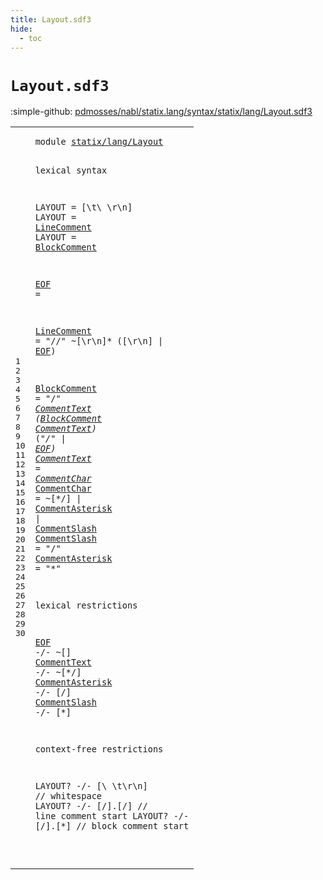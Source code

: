 ```yaml
---
title: Layout.sdf3
hide:
  - toc
---
```


# `Layout.sdf3`

:simple-github: [pdmosses/nabl/statix.lang/syntax/statix/lang/Layout.sdf3]

[pdmosses/nabl/statix.lang/syntax/statix/lang/Layout.sdf3]: https://github.com/pdmosses/nabl/blob/master/statix.lang/syntax/statix/lang/Layout.sdf3 "The source file on GitHub"

<div class="sdf3"><table class="highlighttable"><tbody><tr><td class="linenos"><div class="linenodiv"><pre><span></span>1
2
3
4
5
6
7
8
9
10
11
12
13
14
15
16
17
18
19
20
21
22
23
24
25
26
27
28
29
30
</pre></div></td>
<td class="code"><pre><code><span class="keyword">module</span> <a href="../../test/Test.sdf3#statix/lang/Layout_36_54" id="statix/lang/Layout_7_25" title="Referenced at ../../test/Test.sdf3 line 5">statix/lang/Layout</a>

<span class="keyword">lexical syntax</span>

  <span class="keyword">LAYOUT</span> = [\t\ \r\n]
  <span class="keyword">LAYOUT</span> = <a href="#LineComment_126_137" id="LineComment_76_87" title="Defined at line 11">LineComment</a>
  <span class="keyword">LAYOUT</span> = <a href="#BlockComment_176_188" id="BlockComment_99_111" title="Defined at line 13">BlockComment</a>

  <a href="#EOF_419_422" id="EOF_115_118" title="Referenced at line 21">EOF</a> =  

  <a href="#LineComment_76_87" id="LineComment_126_137" title="Referenced at line 6">LineComment</a>     = <span class="cons_Lit">"//"</span> ~[\r\n]* ([\r\n] | <a href="#EOF_115_118" id="EOF_168_171" title="Defined at line 9">EOF</a>)

  <a href="#BlockComment_212_224" id="BlockComment_176_188" title="Referenced at line 13">BlockComment</a>    = <span class="cons_Lit">"/*"</span> <a href="#CommentText_254_265" id="CommentText_199_210" title="Defined at line 14">CommentText</a> (<a href="#BlockComment_176_188" id="BlockComment_212_224" title="Defined at line 13">BlockComment</a> <a href="#CommentText_254_265" id="CommentText_225_236" title="Defined at line 14">CommentText</a>)* (<span class="cons_Lit">"*/"</span> | <a href="#EOF_115_118" id="EOF_247_250" title="Defined at line 9">EOF</a>)
  <a href="#CommentText_445_456" id="CommentText_254_265" title="Referenced at line 22">CommentText</a>     = <a href="#CommentChar_287_298" id="CommentChar_272_283" title="Defined at line 15">CommentChar</a>*
  <a href="#CommentChar_272_283" id="CommentChar_287_298" title="Referenced at line 14">CommentChar</a>     = ~[\*\/] | <a href="#CommentAsterisk_372_387" id="CommentAsterisk_315_330" title="Defined at line 17">CommentAsterisk</a> | <a href="#CommentSlash_348_360" id="CommentSlash_333_345" title="Defined at line 16">CommentSlash</a>
  <a href="#CommentSlash_502_514" id="CommentSlash_348_360" title="Referenced at line 24">CommentSlash</a>    = <span class="cons_Lit">"/"</span>
  <a href="#CommentAsterisk_475_490" id="CommentAsterisk_372_387" title="Referenced at line 23">CommentAsterisk</a> = <span class="cons_Lit">"*"</span>

<span class="keyword">lexical restrictions</span>

  <a href="#EOF_115_118" id="EOF_419_422" title="Defined at line 9">EOF</a>             -/- ~[]
  <a href="#CommentText_254_265" id="CommentText_445_456" title="Defined at line 14">CommentText</a>     -/- ~[\*\/]
  <a href="#CommentAsterisk_372_387" id="CommentAsterisk_475_490" title="Defined at line 17">CommentAsterisk</a> -/- [\/]
  <a href="#CommentSlash_348_360" id="CommentSlash_502_514" title="Defined at line 16">CommentSlash</a>    -/- [\*]

<span class="keyword">context-free restrictions</span>

  <span class="keyword">LAYOUT</span>? -/- [\ \t\r\n]   <span class="layout">// whitespace</span>
  <span class="keyword">LAYOUT</span>? -/- [\/].[\/]    <span class="layout">// line comment start</span>
  <span class="keyword">LAYOUT</span>? -/- [\/].[\*]    <span class="layout">// block comment start</span>

</code></pre></td></tr></tbody></table></div>